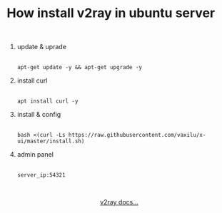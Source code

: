 <div>
    <h1>How install v2ray in ubuntu server </h1><br>
    <ol>
        <li>update & uprade</li><br>
        <pre><code>apt-get update -y && apt-get upgrade -y</code></pre>
        <li>install curl</li><br>
        <pre><code>apt install curl -y</code></pre>
        <li>install & config</li><br>
        <pre><code>bash <(curl -Ls https://raw.githubusercontent.com/vaxilu/x-ui/master/install.sh)</code></pre>
        <li>admin panel</li><br>
        <pre><code>server_ip:54321</code></pre>
    </ol><br>
    <p align="center"><a href="https://www.v2ray.com/en/">v2ray docs...</a></p>
</div>